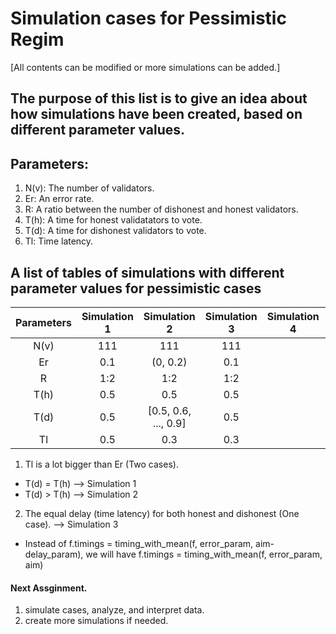 # Simulation cases for Pessimistic Regim
[All contents can be modified or more simulations can be added.]

## The purpose of this list is to give an idea about how simulations have been created, based on different parameter values.

## Parameters:
1. N(v): The number of validators.
2. Er:   An error rate.
3. R:    A ratio between the number of dishonest and honest validators.
4. T(h): A time for honest validatators to vote.
5. T(d): A time for dishonest validators to vote.
6. Tl:   Time latency.

## A list of tables of simulations with different parameter values for pessimistic cases
|Parameters | Simulation 1         | Simulation 2         | Simulation 3         | Simulation 4         | Simulation 5       |
|:---------:|:--------------------:|:--------------------:|:--------------------:|:--------------------:|:------------------:|
|N(v)       |      111             |      111             |      111             |                      |                    |
|Er         |      0.1             |    (0, 0.2)          |      0.1             |                      |                    |
|R          |      1:2             |      1:2             |      1:2             |                      |                    |
|T(h)       |      0.5             |      0.5             |      0.5             |                      |                    |
|T(d)       |      0.5             | [0.5, 0.6, ..., 0.9] |      0.5             |                      |                    |
|Tl         |      0.5             |      0.3             |      0.3             |                      |                    |

1. Tl is a lot bigger than Er (Two cases).
  - T(d) = T(h) --> Simulation 1
  - T(d) > T(h) --> Simulation 2
2. The equal delay (time latency) for both honest and dishonest (One case). --> Simulation 3
  - Instead of f.timings = timing_with_mean(f, error_param, aim-delay_param), we will have f.timings = timing_with_mean(f, error_param, aim)
 
  

#### Next Assginment.
1. simulate cases, analyze, and interpret data.
2. create more simulations if needed.
